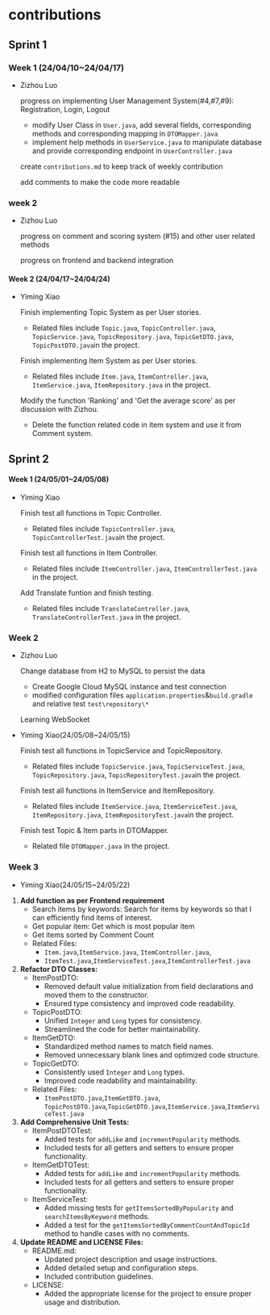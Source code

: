 # contributions

## Sprint 1

### Week 1 (24/04/10~24/04/17)

* Zizhou Luo

  progress on implementing User Management System(#4,#7,#9): Registration, Login, Logout

  * modify User Class in `User.java`, add several fields, corresponding methods and corresponding mapping in `DTOMapper.java`
  * implement help methods in `UserService.java` to manipulate database and provide corresponding endpoint in `UserController.java`

  create `contributions.md` to keep track of weekly contribution

  add comments to make the code more readable 



### week 2

* Zizhou Luo

  progress on comment and scoring system (#15) and other user related methods

  progress on frontend and backend integration


#### Week 2 (24/04/17~24/04/24)

* Yiming Xiao

    Finish implementing Topic System as per User stories.

    * Related files include `Topic.java`, `TopicController.java`, `TopicService.java`, `TopicRepository.java`, `TopicGetDTO.java`, `TopicPostDTO.java`in the project.

    Finish implementing Item System as per User stories.

    * Related files include `Item.java`, `ItemController.java`, `ItemService.java`, `ItemRepository.java` in the project.

    Modify the function 'Ranking' and 'Get the average score' as per discussion with Zizhou.

    * Delete the function related code in item system and use it from Comment system.

## Sprint 2

#### Week 1 (24/05/01~24/05/08)

* Yiming Xiao

    Finish test all functions in Topic Controller.

    * Related files include `TopicController.java`, `TopicControllerTest.java`in the project.

    Finish test all functions in Item Controller.

    * Related files include  `ItemController.java`, `ItemControllerTest.java` in the project.

    Add Translate funtion and finish testing.

    * Related files include  `TranslateController.java`, `TranslateControllerTest.java` in the project.

    

### Week 2

* Zizhou Luo

  Change database from H2 to MySQL to persist the data

  * Create Google Cloud MySQL instance and test connection
  * modified configuration files `application.properties`&`build.gradle` and relative test `test\repository\*`

  Learning WebSocket 


* Yiming Xiao(24/05/08~24/05/15)

    Finish test all functions in TopicService and TopicRepository.

    * Related files include `TopicService.java`, `TopicServiceTest.java`, `TopicRepository.java`, `TopicRepositoryTest.java`in the project.

    Finish test all functions in ItemService and ItemRepository.

    * Related files include `ItemService.java`, `ItemServiceTest.java`, `ItemRepository.java`, `ItemRepositoryTest.java`in the project.

    Finish test Topic & Item parts in DTOMapper.

    * Related file `DTOMapper.java` in the project.

### Week 3

* Yiming Xiao(24/05/15~24/05/22)

1. **Add function as per Frontend requirement**
    * Search items by keywords: Search for items by keywords so that I can efficiently find items of interest.
    * Get popular item:  Get which is most popular item
    * Get items sorted by Comment Count
    * Related Files:
        - `Item.java`,`ItemService.java`, `ItemController.java`,
        - `ItemTest.java`,`ItemServiceTest.java`,`ItemControllerTest.java`
2. **Refactor DTO Classes:**
    - ItemPostDTO:
        - Removed default value initialization from field declarations and moved them to the constructor.
        - Ensured type consistency and improved code readability.
    - TopicPostDTO:
        - Unified `Integer` and `Long` types for consistency.
        - Streamlined the code for better maintainability.
    - ItemGetDTO:
        - Standardized method names to match field names.
        - Removed unnecessary blank lines and optimized code structure.
    - TopicGetDTO:
        - Consistently used `Integer` and `Long` types.
        - Improved code readability and maintainability.
    - Related Files:
        - `ItemPostDTO.java`,`ItemGetDTO.java`, `TopicPostDTO.java`,`TopicGetDTO.java`,`ItemService.java`,`ItemServiceTest.java`
3. **Add Comprehensive Unit Tests:**
    - ItemPostDTOTest:
        - Added tests for `addLike` and `incrementPopularity` methods.
        - Included tests for all getters and setters to ensure proper functionality.
    - ItemGetDTOTest:
        - Added tests for `addLike` and `incrementPopularity` methods.
        - Included tests for all getters and setters to ensure proper functionality.
    - ItemServiceTest:
        - Added missing tests for `getItemsSortedByPopularity` and `searchItemsByKeyword` methods.
        - Added a test for the `getItemsSortedByCommentCountAndTopicId` method to handle cases with no comments.
4. **Update README and LICENSE Files:**
    - README.md:
        - Updated project description and usage instructions.
        - Added detailed setup and configuration steps.
        - Included contribution guidelines.
    - LICENSE:
        - Added the appropriate license for the project to ensure proper usage and distribution.
 
